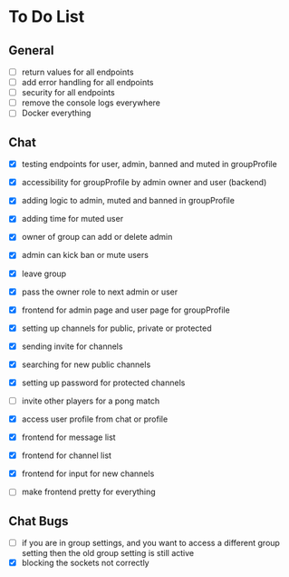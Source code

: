 # To Do List

## General
* [ ] return values for all endpoints
* [ ] add error handling for all endpoints
* [ ] security for all endpoints
* [ ] remove the console logs everywhere
* [ ] Docker everything

## Chat
* [x] testing endpoints for user, admin, banned and muted in groupProfile
* [x] accessibility for groupProfile by admin owner and user (backend)
* [x] adding logic to admin, muted and banned in groupProfile
* [x] adding time for muted user
* [x] owner of group can add or delete admin
* [x] admin can kick ban or mute users
* [x] leave group
* [x] pass the owner role to next admin or user
* [x] frontend for admin page and user page for groupProfile
* [x] setting up channels for public, private or protected
* [x] sending invite for channels
* [x] searching for new public channels
* [x] setting up password for protected channels
* [ ] invite other players for a pong match
* [x] access user profile from chat or profile
* [x] frontend for message list
* [x] frontend for channel list
* [x] frontend for input for new channels
* [ ] make frontend pretty for everything


## Chat Bugs
* [ ] if you are in group settings, and you want to access a different
group setting then the old group setting is still active
* [x] blocking the sockets not correctly
